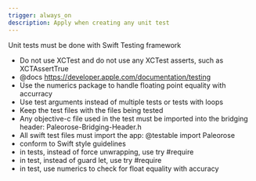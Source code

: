```yaml
---
trigger: always_on
description: Apply when creating any unit test
---
```


Unit tests must be done with Swift Testing framework
- Do not use XCTest and do not use any XCTest asserts, such as XCTAssertTrue
- @docs https://developer.apple.com/documentation/testing
- Use the numerics package to handle floating point equality with accurracy
- Use test arguments instead of multiple tests or tests with loops
- Keep the test files with the files being tested
- Any objective-c file used in the test must be imported into the bridging header: Paleorose-Bridging-Header.h
- All swift test files must import the app: @testable import Paleorose
- conform to Swift style guidelines
- in tests, instead of force unwrapping, use try #require
- in test, instead of guard let, use try #require
- in test, use numerics to check for float equality with accuracy
